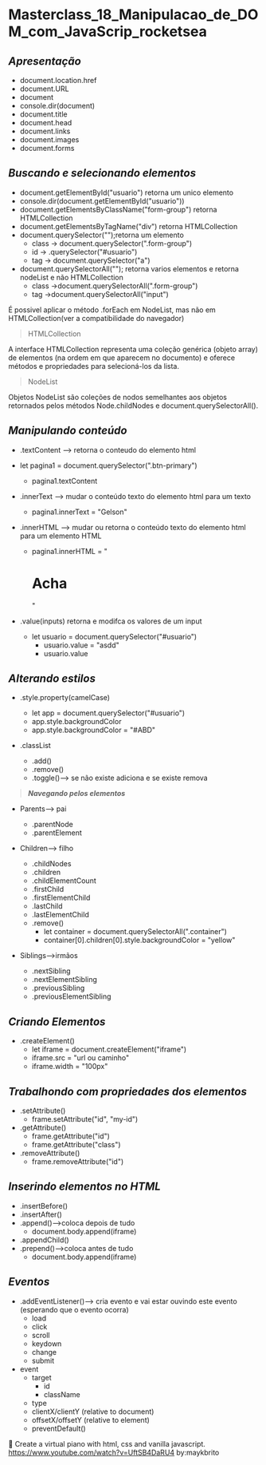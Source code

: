 # Masterclass_18_Manipulacao_de_DOM_com_JavaScrip_rocketsea
 
 ## ***Apresentação***

* document.location.href
* document.URL
* document
* console.dir(document)
* document.title
* document.head
* document.links
* document.images
* document.forms


## ***Buscando e selecionando elementos***

* document.getElementById("usuario") retorna um unico elemento
* console.dir(document.getElementById("usuario"))
* document.getElementsByClassName("form-group") retorna HTMLCollection
* document.getElementsByTagName("div") retorna HTMLCollection
* document.querySelector("");retorna um elemento
    * class -> document.querySelector(".form-group")
    * id -> .querySelector("#usuario")
    * tag -> document.querySelector("a")
* document.querySelectorAll(""); retorna varios elementos e retorna nodeList e não HTMLCollection
    * class ->document.querySelectorAll(".form-group")
    * tag ->document.querySelectorAll("input")

É possivel aplicar o método .forEach em NodeList, mas não em HTMLCollection(ver a compatibilidade do navegador)

>  HTMLCollection

A interface HTMLCollection representa uma coleção genérica (objeto array) de elementos (na ordem em que aparecem no documento) e oferece métodos e propriedades para selecioná-los da lista.

> NodeList

Objetos NodeList são coleções de nodos semelhantes aos objetos retornados pelos métodos Node.childNodes e document.querySelectorAll(). 

## ***Manipulando conteúdo***

* .textContent --> retorna o conteudo do elemento html
* let pagina1 = document.querySelector(".btn-primary")
    * pagina1.textContent

* .innerText --> mudar o conteúdo texto do elemento html para um texto
    * pagina1.innerText = "Gelson"

* .innerHTML --> mudar ou retorna o conteúdo texto do elemento html para um elemento HTML
    * pagina1.innerHTML = "<h1>Acha</h1>"

* .value(inputs) retorna e modifca os valores de um input
    * let usuario = document.querySelector("#usuario")
      * usuario.value = "asdd"
      * usuario.value 

## ***Alterando estilos***
* .style.property(camelCase)
    * let app = document.querySelector("#usuario")
    * app.style.backgroundColor
    * app.style.backgroundColor = "#ABD"

* .classList
   * .add()
   * .remove()
   * .toggle()--> se não existe adiciona e se existe remova

> ***Navegando pelos elementos***

* Parents--> pai
    * .parentNode
    * .parentElement

* Children--> filho
    * .childNodes
    * .children
    * .childElementCount
    * .firstChild
    * .firstElementChild
    * .lastChild
    * .lastElementChild
    * .remove()
      * let container = document.querySelectorAll(".container")
      * container[0].children[0].style.backgroundColor = "yellow"

* Siblings-->irmãos
    * .nextSibling
    * .nextElementSibling
    * .previousSibling
    * .previousElementSibling

## ***Criando Elementos***
* .createElement()
    * let iframe = document.createElement("iframe")
    * iframe.src = "url ou caminho"
    * iframe.width = "100px"

## ***Trabalhondo com propriedades dos elementos***
* .setAttribute()
   * frame.setAttribute("id", "my-id")
* .getAttribute()
   * frame.getAttribute("id")
   * frame.getAttribute("class")
* .removeAttribute()
   * frame.removeAttribute("id")


## ***Inserindo elementos no HTML***
* .insertBefore()
* .insertAfter()
* .append()-->coloca depois de tudo
   * document.body.append(iframe)
* .appendChild()
* .prepend()-->coloca antes de tudo
  * document.body.append(iframe)

## ***Eventos***

* .addEventListener()--> cria evento e vai estar ouvindo este evento (esperando que o evento ocorra)
    * load
    * click
    * scroll
    * keydown
    * change
    * submit
* event
    * target
        * id
        * className
    * type 
    * clientX/clientY (relative to document)
    * offsetX/offsetY (relative to element)
    * preventDefault()


🎹 Create a virtual piano with html, css and vanilla javascript. https://www.youtube.com/watch?v=UftSB4DaRU4
by:maykbrito